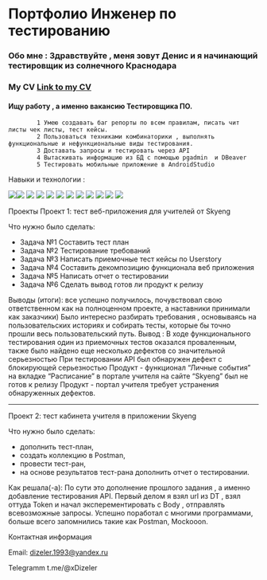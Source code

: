 # Портфолио Инженер по тестированию
### Обо мне :   Здравствуйте , меня зовут Денис и я начинающий тестировщик из солнечного Краснодара
### My CV [Link to my CV](https://drive.google.com/file/d/1QfRKRoQoyAkRv9UN5STYOkjZj6TLOrea/view?usp=sharing)
#### Ищу работу , а именно вакансию Тестировщика ПО.
            1 Умею создавать баг репорты по всем правилам, писать чит листы чек листы, тест кейсы.
            2 Пользоваться техниками комбинаторики , выполнять функциональные и нефункциональные виды тестирования.
            3 Доставать запросы и тестировать через API
            4 Вытаскивать информацию из БД с помощью pgadmin  и DBeaver
            5 Тестировать мобильные приложение в AndroidStudio

Навыки и технологии : 

<img src="https://img.shields.io/badge/Jira-652e87?style=for-the-badge&logo=Jira&logoColor=black"/><img src="https://img.shields.io/badge/qase.io-652e87?style=for-the-badge&logo=qase.io&logoColor=ЦВЕТ ЛОГОТИПА"/>
<img src="https://img.shields.io/badge/SQL-652e87?style=for-the-badge&logo=SQL&logoColor=ЦВЕТ ЛОГОТИПА"/>
<img src="https://img.shields.io/badge/Postman-652e87?style=for-the-badge&logo=Postman&logoColor=black"/>
<img src="https://img.shields.io/badge/Swagger-652e87?style=for-the-badge&logo=Swagger&logoColor=black"/>
<img src="https://img.shields.io/badge/SoapUI-652e87?style=for-the-badge&logo=SoapUI&logoColor=ЦВЕТ ЛОГОТИПА"/>
<img src="https://img.shields.io/badge/Android Studio-652e87?style=for-the-badge&logo=Android Studio&logoColor=black"/>
<img src="https://img.shields.io/badge/Charles-652e87?style=for-the-badge&logo=Charles&logoColor=ЦВЕТ ЛОГОТИПА"/>
<img src="https://img.shields.io/badge/DevTools-652e87?style=for-the-badge&logo=/DevTools&logoColor=ЦВЕТ ЛОГОТИПА"/>
<img src="https://img.shields.io/badge/Mockoon-652e87?style=for-the-badge&logo=Mockoon&logoColor=ЦВЕТ ЛОГОТИПА"/>
<img src="https://img.shields.io/badge/powershel-652e87?style=for-the-badge&logo=powershel&logoColor=ЦВЕТ ЛОГОТИПА"/>
<img src="https://img.shields.io/badge/pgadmin-652e87?style=for-the-badge&logo=pgadmin&logoColor=ЦВЕТ ЛОГОТИПА"/>

Проекты
Проект 1: тест веб-приложения для учителей от Skyeng

Что нужно было сделать:

- Задача №1 Составить тест план
- Задача №2 Тестирование требований
- Задача №3 Написать приемочные тест кейсы по Userstory
- Задача №4 Составить декомпозицию функционала веб приложения
- Задача №5 Написать отчет о тестировании
- Задача №6 Сделать вывод готов ли продукт к релизу


Выводы (итоги): все успешно получилось, почувствовал свою ответственном как на полноценном проекте, а наставники принимали как заказчики)
Было интересно разбирать требования , основываясь на пользовательских историях и собирать тесты, которые бы точно прошли весь пользовательский путь.
Вывод : В ходе функционального тестирования один из приемочных тестов оказался проваленным, также было найдено еще несколько дефектов со значительной серьезностью
При тестировании API был обнаружен дефект с блокирующей серьезностью
Продукт - функционал “Личные события” на вкладке “Расписание” в портале учителя на сайте “Skyeng”  был не готов к релизу
Продукт - портал учителя требует устранения обнаруженных дефектов.
******************

Проект 2: тест кабинета учителя в приложении Skyeng

Что нужно было сделать:

- дополнить тест-план,
- создать коллекцию в Postman,
- провести тест-ран,
- на основе результатов тест-рана дополнить отчет о тестировании.

Как решала(-а): По сути это дополнение прошлого задания , а именно добавление тестирования API. Первый делом я взял url из DT , взял оттуда Token  и начал эксперементировать с Body , отправлять всевозможные запросы.
Успешно поработал с многими программами, больше всего запомнились такие как Postman, Mockooon.





Контактная информация 

Email: dizeler.1993@yandex.ru

Telegramm  t.me/@xDizeler
